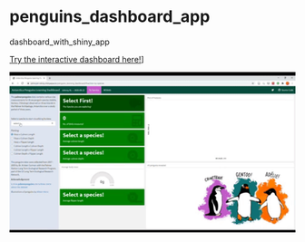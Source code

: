 # penguins_dashboard_app
dashboard_with_shiny_app

<a href="https://johnnykl-rshiny.shinyapps.io/penguins_learning_dashboard/" target="_blank">Try the interactive dashboard here!</a>]

<img src="PenguinsDashboardDemo.gif" width ="550">
